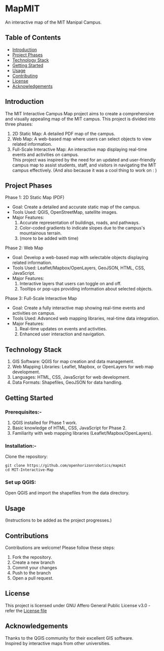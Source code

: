 # MapMIT
An interactive map of the MIT Manipal Campus.
## Table of Contents
- [Introduction](https://github.com/openhorizonrobotics/mapmit/blob/main/README.md#introduction)
- [Project Phases](https://github.com/openhorizonrobotics/mapmit/blob/main/README.md#project-phases)
- [Technology Stack](https://github.com/openhorizonrobotics/mapmit/blob/main/README.md#technology-stack)
- [Getting Started](https://github.com/openhorizonrobotics/mapmit/blob/main/README.md#getting-started)
- [Usage](https://github.com/openhorizonrobotics/mapmit/blob/main/README.md#usage)
- [Contributing](https://github.com/openhorizonrobotics/mapmit/blob/main/README.md#contributions)
- [License](https://github.com/openhorizonrobotics/mapmit/blob/main/README.md#license)
- [Acknowledgements](https://github.com/openhorizonrobotics/mapmit/blob/main/README.md#acknowledgements)

## Introduction
The MIT Interactive Campus Map project aims to create a comprehensive and visually appealing map of the MIT campus. This project is divided into three phases:   

1. 2D Static Map: A detailed PDF map of the campus.
2. Web Map: A web-based map where users can select objects to view related information.
3. Full-Scale Interactive Map: An interactive map displaying real-time events and activities on campus.  
This project was inspired by the need for an updated and user-friendly campus map to assist students, staff, and visitors in navigating the MIT campus effectively. (And also because it was a cool thing to work on : )

## Project Phases
Phase 1: 2D Static Map (PDF)  
- Goal: Create a detailed and accurate static map of the campus.
- Tools Used: QGIS, OpenStreetMap, satellite images.
- Major Features:
  1. Accurate representation of buildings, roads, and pathways.
  2. Color-coded gradients to indicate slopes due to the campus's mountainous terrain.
  3. (more to be added with time)  
  
Phase 2: Web Map
- Goal: Develop a web-based map with selectable objects displaying related information.
- Tools Used: Leaflet/Mapbox/OpenLayers, GeoJSON, HTML, CSS, JavaScript.
- Major Features:
  1. Interactive layers that users can toggle on and off.
  2. Tooltips or pop-ups providing information about selected objects.
  
Phase 3: Full-Scale Interactive Map
- Goal: Create a fully interactive map showing real-time events and activities on campus.
- Tools Used: Advanced web mapping libraries, real-time data integration.
- Major Features:
  1. Real-time updates on events and activities.
  2. Enhanced user interaction and navigation.
  
## Technology Stack
1. GIS Software: QGIS for map creation and data management.
2. Web Mapping Libraries: Leaflet, Mapbox, or OpenLayers for web map development.
3. Languages: HTML, CSS, JavaScript for web development.
4. Data Formats: Shapefiles, GeoJSON for data handling.

## Getting Started  
### Prerequisites:-  
1. QGIS installed for Phase 1 work.  
2. Basic knowledge of HTML, CSS, JavaScript for Phase 2.  
3. Familiarity with web mapping libraries (Leaflet/Mapbox/OpenLayers).

### Installation:-  
Clone the repository:
```
git clone https://github.com/openhorizonrobotics/mapmit   
cd MIT-Interactive-Map  
```
### Set up QGIS:  
Open QGIS and import the shapefiles from the data directory.  

## Usage
(Instructions to be added as the project progresses.)

## Contributions
Contributions are welcome! Please follow these steps:
1. Fork the repository.
2. Create a new branch 
3. Commit your changes 
4. Push to the branch 
5. Open a pull request.
## License
This project is licensed under GNU Affero General Public License v3.0 - refer the [License file](https://github.com/openhorizonrobotics/mapmit/blob/main/LICENSE)
## Acknowledgements  
Thanks to the QGIS community for their excellent GIS software.  
Inspired by interactive maps from other universities.

